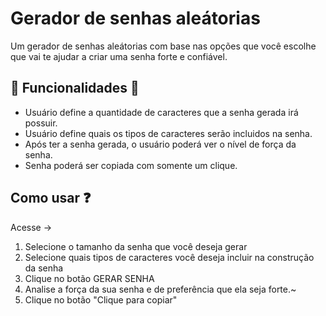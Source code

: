 # Gerador de senhas aleátorias

Um gerador de senhas aleátorias com base nas opções que você escolhe que vai te ajudar a criar uma senha forte e confiável.

## 🚀 Funcionalidades 🚀

- Usuário define a quantidade de caracteres que a senha gerada irá possuir.
- Usuário define quais os tipos de caracteres serão incluidos na senha.
- Após ter a senha gerada, o usuário poderá ver o nível de força da senha.
- Senha poderá ser copiada com somente um clique.

## Como usar ❓

Acesse -> 
  1) Selecione o tamanho da senha que você deseja gerar
  2) Selecione quais tipos de caracteres você deseja incluir na construção da senha
  3) Clique no botão GERAR SENHA
  4) Analise a força da sua senha e de preferência que ela seja forte.~
  5) Clique no botão "Clique para copiar"
    